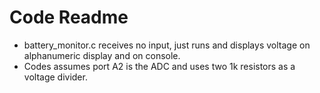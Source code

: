 # Code Readme

* battery_monitor.c receives no input, just runs and displays voltage on alphanumeric display and on console.
* Codes assumes port A2 is the ADC and uses two 1k resistors as a voltage divider.
